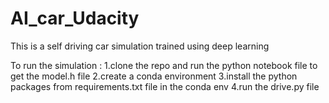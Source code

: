 # AI_car_Udacity
This is a self driving car simulation trained using deep learning 

To run the simulation  :
1.clone the repo and run the python notebook file to get the model.h file
2.create a conda environment
3.install the python packages from requirements.txt file in the conda env
4.run the drive.py file 
